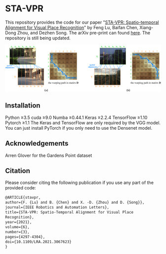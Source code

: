 # STA-VPR
This repository provides the code for our paper "[STA-VPR: Spatio-temporal Alignment for Visual Place Recognition](https://ieeexplore.ieee.org/document/9382071)" by Feng Lu, Baifan Chen, Xiang-Dong Zhou, and Dezhen Song. The arXiv pre-print can found [here](https://arxiv.org/abs/2103.13580). The repository is still being updated.

![spatial_alignment_sample](images/spatial_alignment_sample.png)

## Installation
Python ≥3.5
cuda ≥9.0
Numba ≥0.44.1
Keras ≥2.2.4
TensorFlow ≥1.10
Pytorch ≥1.1
The Keras and TensorFlow are only required by the VGG model. You can just install PyTorch if you only need to use the Densenet model.

## Acknowledgements 
Arren Glover for the Gardens Point dataset

## Citation

Please consider citing the following publication if you use any part of the provided code:
```
@ARTICLE{stavpr,
author={F. {Lu} and B. {Chen} and X. -D. {Zhou} and D. {Song}},
journal={IEEE Robotics and Automation Letters},
title={STA-VPR: Spatio-Temporal Alignment for Visual Place Recognition},
year={2021},
volume={6},
number={3},
pages={4297-4304},
doi={10.1109/LRA.2021.3067623}
}
```
